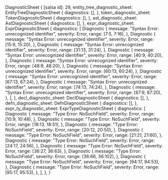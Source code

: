 DiagnosticSheet {
    [salsa id]: 29,
    entity_tree_diagnostic_sheet: EntityTreeDiagnosticSheet {
        diagnostics: [],
    },
    token_diagnostic_sheet: TokenDiagnosticSheet {
        diagnostics: [],
    },
    ast_diagnostic_sheet: AstDiagnosticSheet {
        diagnostics: [],
    },
    expr_diagnostic_sheet: ExprDiagnosticSheet {
        diagnostics: [
            Diagnostic {
                message: "Syntax Error: unrecognized identifier",
                severity: Error,
                range: [7:5, 7:16),
            },
            Diagnostic {
                message: "Syntax Error: unrecognized identifier",
                severity: Error,
                range: [15:9, 15:20),
            },
            Diagnostic {
                message: "Syntax Error: unrecognized identifier",
                severity: Error,
                range: [31:13, 31:24),
            },
            Diagnostic {
                message: "Syntax Error: unrecognized identifier",
                severity: Error,
                range: [40:9, 40:20),
            },
            Diagnostic {
                message: "Syntax Error: unrecognized identifier",
                severity: Error,
                range: [48:9, 48:20),
            },
            Diagnostic {
                message: "Syntax Error: unrecognized identifier",
                severity: Error,
                range: [60:13, 60:24),
            },
            Diagnostic {
                message: "Syntax Error: unrecognized identifier",
                severity: Error,
                range: [67:13, 67:24),
            },
            Diagnostic {
                message: "Syntax Error: unrecognized identifier",
                severity: Error,
                range: [74:13, 74:24),
            },
            Diagnostic {
                message: "Syntax Error: unrecognized identifier",
                severity: Error,
                range: [87:9, 87:20),
            },
        ],
    },
    decl_diagnostic_sheet: DeclDiagnosticSheet {
        diagnostics: [],
    },
    defn_diagnostic_sheet: DefnDiagnosticSheet {
        diagnostics: [],
    },
    expr_ty_diagnostic_sheet: ExprTypeDiagnosticSheet {
        diagnostics: [
            Diagnostic {
                message: "Type Error: NoSuchField",
                severity: Error,
                range: [10:9, 10:48),
            },
            Diagnostic {
                message: "Type Error: NoSuchField",
                severity: Error,
                range: [18:13, 18:51),
            },
            Diagnostic {
                message: "Type Error: NoSuchField",
                severity: Error,
                range: [20:12, 20:50),
            },
            Diagnostic {
                message: "Type Error: NoSuchField",
                severity: Error,
                range: [21:21, 21:60),
            },
            Diagnostic {
                message: "Type Error: NoSuchField",
                severity: Error,
                range: [24:17, 24:56),
            },
            Diagnostic {
                message: "Type Error: NoSuchField",
                severity: Error,
                range: [36:27, 36:63),
            },
            Diagnostic {
                message: "Type Error: NoSuchField",
                severity: Error,
                range: [36:66, 36:102),
            },
            Diagnostic {
                message: "Type Error: NoSuchField",
                severity: Error,
                range: [94:17, 94:53),
            },
            Diagnostic {
                message: "Type Error: NoSuchField",
                severity: Error,
                range: [95:17, 95:53),
            },
        ],
    },
}